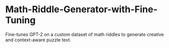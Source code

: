 # Math-Riddle-Generator-with-Fine-Tuning
Fine-tunes GPT-2 on a custom dataset of math riddles to generate creative and context-aware puzzle text.
